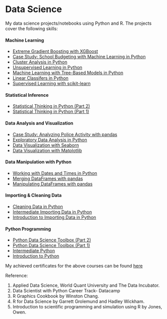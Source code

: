 # Data Science
My data science projects/notebooks using Python and R. The projects cover the following skills:
#### Machine Learning
* [Extreme Gradient Boosting with XGBoost](https://learn.datacamp.com/courses/extreme-gradient-boosting-with-xgboost)
* [Case Study: School Budgeting with Machine Learning in Python](https://learn.datacamp.com/courses/case-study-school-budgeting-with-machine-learning-in-python)
* [Cluster Analysis in Python
](https://learn.datacamp.com/courses/cluster-analysis-in-python)
* [Unsupervised Learning in Python](https://learn.datacamp.com/courses/unsupervised-learning-in-python)
* [Machine Learning with Tree-Based Models in Python
](https://learn.datacamp.com/courses/machine-learning-with-tree-based-models-in-python)
* [Linear Classifers in Python](https://learn.datacamp.com/courses/linear-classifiers-in-python)
* [Supervised Learning with scikit-learn](https://learn.datacamp.com/courses/supervised-learning-with-scikit-learn)
#### Statistical Inference
* [Statistical Thinking in Python (Part 2)](https://learn.datacamp.com/courses/statistical-thinking-in-python-part-2)
* [Statistical Thinking in Python (Part 1)](https://learn.datacamp.com/courses/statistical-thinking-in-python-part-1)
#### Data Analysis and Visualization 
* [Case Study: Analyzing Police Activity with pandas](https://learn.datacamp.com/courses/analyzing-police-activity-with-pandas)
* [Exploratory Data Analysis in Python](https://learn.datacamp.com/courses/exploratory-data-analysis-in-python)
* [Data Visualization with Seaborn](https://learn.datacamp.com/courses/intermediate-data-visualization-with-seaborn)
* [Data Visualization with Matplotlib](https://learn.datacamp.com/courses/introduction-to-data-visualization-with-matplotlib)

#### Data Manipulation with Python
* [Working with Dates and Times in Python](https://learn.datacamp.com/courses/working-with-dates-and-times-in-python)
* [Merging DataFrames with pandas](https://learn.datacamp.com/courses/merging-dataframes-with-pandas)
* [Manipulating DataFrames with pandas](https://learn.datacamp.com/courses/data-manipulation-with-pandas)
#### Importing & Cleaning Data
* [Cleaning Data in Python](https://learn.datacamp.com/courses/cleaning-data-in-python)
* [Intermediate Importing Data in Python](https://learn.datacamp.com/courses/intermediate-importing-data-in-python)
* [Introduction to Importing Data in Python](https://learn.datacamp.com/courses/introduction-to-importing-data-in-python)
#### Python Programming
* [Python Data Science Toolbox (Part 2)](https://learn.datacamp.com/courses/python-data-science-toolbox-part-2)
* [Python Data Science Toolbox (Part 1)](https://learn.datacamp.com/courses/python-data-science-toolbox-part-1)
* [Intermediate Python](https://learn.datacamp.com/courses/intermediate-python)
* [Introduction to Python](https://learn.datacamp.com/courses/intro-to-python-for-data-science)

My achieved certificates for the above courses can be found [here](https://github.com/juberrahman/Publications-Certifications-and-Test-Scores/tree/master/Certifications)

Reference:
1. Applied Data Science, World Quant University and The Data Incubator.
2. Data Scientist with Python Career Track- Datacamp
3. R Graphics Cookbook by Winston Chang.
4. R for Data Science by Garrett Grolemund and Hadley Wickham.
5. Introduction to scientific programming and simulation using R by Jones, Owen.
 
